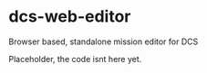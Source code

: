 # dcs-web-editor
Browser based, standalone mission editor for DCS

Placeholder, the code isnt here yet.
